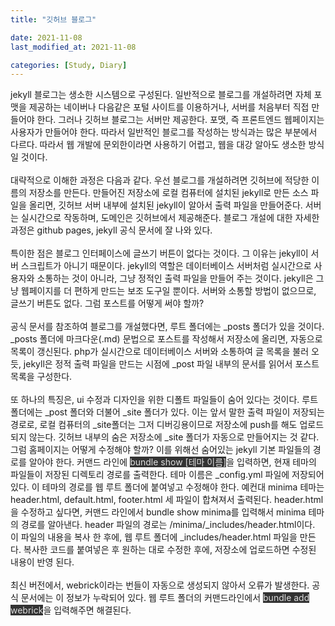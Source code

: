 ```yaml
---
title: "깃허브 블로그"

date: 2021-11-08
last_modified_at: 2021-11-08

categories: [Study, Diary]
---
```

jekyll 블로그는 생소한 시스템으로 구성된다. 일반적으로 블로그를 개설하려면 자체 포맷을 제공하는 네이버나 다음같은 포털 사이트를 이용하거나, 서버를 처음부터 직접 만들어야 한다. 그러나 깃허브 블로그는 서버만 제공한다. 포맷, 즉 프론트엔드 웹페이지는 사용자가 만들어야 한다. 따라서 일반적인 블로그를 작성하는 방식과는 많은 부분에서 다르다. 따라서 웹 개발에 문외한이라면 사용하기 어렵고, 웹을 대강 알아도 생소한 방식일 것이다.
<br>
<br>
대략적으로 이해한 과정은 다음과 같다.
우선 블로그를 개설하려면 깃허브에 적당한 이름의 저장소를 만든다.
만들어진 저장소에 로컬 컴퓨터에 설치된 jekyll로 만든 소스 파일을 올리면, 깃허브 서버 내부에 설치된 jekyll이 알아서 출력 파일을 만들어준다. 서버는 실시간으로 작동하며, 도메인은 깃허브에서 제공해준다. 블로그 개설에 대한 자세한 과정은 github pages, jekyll 공식 문서에 잘 나와 있다. 
<br>
<br>
특이한 점은 블로그 인터페이스에 글쓰기 버튼이 없다는 것이다. 그 이유는 jekyll이 서버 스크립트가 아니기 때문이다. jekyll의 역할은 데이터베이스 서버처럼 실시간으로 사용자와 소통하는 것이 아니라, 그냥 정적인 출력 파일을 만들어 주는 것이다. jekyll은 그냥 웹페이지를 더 편하게 만드는 보조 도구일 뿐이다. 서버와 소통할 방법이 없으므로, 글쓰기 버튼도 없다. 그럼 포스트를 어떻게 써야 할까?
<br>
<br>
공식 문서를 참조하여 블로그를 개설했다면, 루트 폴더에는 _posts 폴더가 있을 것이다. _posts 폴더에 마크다운(.md) 문법으로 포스트를 작성해서 저장소에 올리면, 자동으로 목록이 갱신된다. php가 실시간으로 데이터베이스 서버와 소통하여 글 목록을 불러 오듯, jekyll은 정적 출력 파일을 만드는 시점에 _post 파일 내부의 문서를 읽어서 포스트 목록을 구성한다.
<br>
<br>
또 하나의 특징은, ui 수정과 디자인을 위한 디폴트 파일들이 숨어 있다는 것이다. 루트 폴더에는 _post 폴더와 더불어 _site 폴더가 있다. 이는 앞서 말한 출력 파일이 저장되는 경로로, 로컬 컴퓨터의 _site폴더는 그저 디버깅용이므로 저장소에 push를 해도 업로드 되지 않는다. 깃허브 내부의 숨은 저장소에 _site 폴더가 자동으로 만들어지는 것 같다. 그럼 홈페이지는 어떻게 수정해야 할까? 이를 위해선 숨어있는 jekyll 기본 파일들의 경로를 알아야 한다. 커맨드 라인에 <span style="color: #ddd; background: #333">bundle show [테마 이름]</span>을 입력하면, 현재 테마의 파일들이 저장된 디렉토리 경로를 출력한다. 테마 이름은 _config.yml 파일에 저장되어 있다.
이 테마의 경로를 웹 루트 폴더에 붙여넣고 수정해야 한다. 예컨대 minima 테마는 header.html, default.html, footer.html 세 파일이 합쳐져서 출력된다. header.html을 수정하고 싶다면, 커맨드 라인에서 bundle show minima를 입력해서 minima 테마의 경로를 알아낸다. header 파일의 경로는 /minima/_includes/header.html이다. 이 파일의 내용을 복사 한 후에, 웹 루트 폴더에 _includes/header.html 파일을 만든다. 복사한 코드를 붙여넣은 후 원하는 대로 수정한 후에, 저장소에 업로드하면 수정된 내용이 반영 된다.
<br>
<br>
최신 버전에서, webrick이라는 번들이 자동으로 생성되지 않아서 오류가 발생한다. 공식 문서에는 이 정보가 누락되어 있다. 웹 루트 폴더의 커맨드라인에서 <span style="color: #ddd; background: #333;">bundle add webrick</span>을 입력해주면 해결된다.